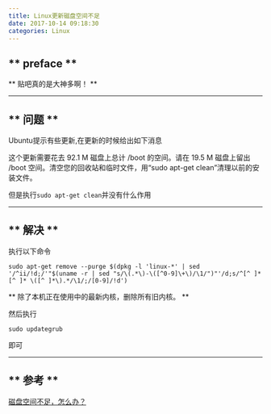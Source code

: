```yaml
---
title: Linux更新磁盘空间不足
date: 2017-10-14 09:18:30
categories: Linux 
---
```


## ** preface **

** 贴吧真的是大神多啊！ **

**************

## ** 问题 **

Ubuntu提示有些更新,在更新的时候给出如下消息

这个更新需要花去 92.1 M 磁盘上总计 /boot 的空间。请在 19.5 M 磁盘上留出 /boot 空间。清空您的回收站和临时文件，用“sudo apt-get clean”清理以前的安装文件。

但是执行`sudo apt-get clean`并没有什么作用

***************

## ** 解决 **


执行以下命令

`sudo apt-get remove --purge $(dpkg -l 'linux-*' | sed '/^ii/!d;/'"$(uname -r | sed "s/\(.*\)-\([^0-9]\+\)/\1/")"'/d;s/^[^ ]* [^ ]* \([^ ]*\).*/\1/;/[0-9]/!d')`

**<span class="under0"> 除了本机正在使用中的最新内核，删除所有旧内核。</span> **

然后执行

`sudo updategrub`

即可

***************

## ** 参考 **
[磁盘空间不足，怎么办？](http://tieba.baidu.com/p/2813472589)
